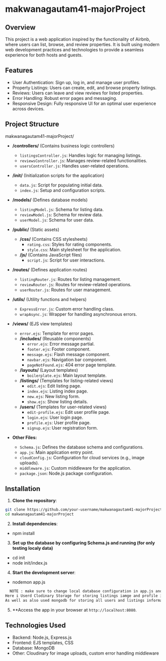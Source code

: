 # makwanagautam41-majorProject


## Overview
This project is a web application inspired by the functionality of Airbnb, where users can list, browse, and review properties. It is built using modern web development practices and technologies to provide a seamless experience for both hosts and guests.

## Features
- User Authentication: Sign up, log in, and manage user profiles.
- Property Listings: Users can create, edit, and browse property listings.
- Reviews: Users can leave and view reviews for listed properties.
- Error Handling: Robust error pages and messaging.
- Responsive Design: Fully responsive UI for an optimal user experience across devices.


## Project Structure

makwanagautam41-majorProject/
* **/controllers/** (Contains business logic controllers)
    * `listingsController.js`: Handles logic for managing listings.
    * `reviewsController.js`: Manages review-related functionalities.
    * `usersController.js`: Handles user-related operations.

* **/init/** (Initialization scripts for the application)
    * `data.js`: Script for populating initial data.
    * `index.js`: Setup and configuration scripts.

* **/models/** (Defines database models)
    * `listingModel.js`: Schema for listing data.
    * `reviewModel.js`: Schema for review data.
    * `userModel.js`: Schema for user data.

* **/public/** (Static assets)
    * **/css/** (Contains CSS stylesheets)
        * `rating.css`: Styles for rating components.
        * `style.css`: Main stylesheet for the application.
    * **/js/** (Contains JavaScript files)
        * `script.js`: Script for user interactions.

* **/routes/** (Defines application routes)
    * `listingRouter.js`: Routes for listing management.
    * `reviewRouter.js`: Routes for review-related operations.
    * `userRouter.js`: Routes for user management.

* **/utils/** (Utility functions and helpers)
    * `ExpressError.js`: Custom error handling class.
    * `wrapAsync.js`: Wrapper for handling asynchronous errors.

* **/views/** (EJS view templates)
    * `error.ejs`: Template for error pages.
    * **/includes/** (Reusable components)
        * `error.ejs`: Error message partial.
        * `footer.ejs`: Footer component.
        * `message.ejs`: Flash message component.
        * `navbar.ejs`: Navigation bar component.
        * `pageNotFound.ejs`: 404 error page template.
    * **/layouts/** (Layout templates)
        * `boilerplate.ejs`: Main layout template.
    * **/listings/** (Templates for listing-related views)
        * `edit.ejs`: Edit listing page.
        * `index.ejs`: Listing index page.
        * `new.ejs`: New listing form.
        * `show.ejs`: Show listing details.
    * **/users/** (Templates for user-related views)
        * `edit-profile.ejs`: Edit user profile page.
        * `login.ejs`: User login page.
        * `profile.ejs`: User profile page.
        * `signup.ejs`: User registration form.

* **Other Files:**
    * `Schema.js`: Defines the database schema and configurations.
    * `app.js`: Main application entry point.
    * `cloudConfig.js`: Configuration for cloud services (e.g., image uploads).
    * `middleware.js`: Custom middleware for the application.
    * `package.json`: Node.js package configuration.


## Installation

1.  **Clone the repository**:
  ```bash
  git clone https://github.com/your-username/makwanagautam41-majorProject.git
  cd makwanagautam41-majorProject
  ```

2. **Install dependencies**:
  - npm install

3. **Set up the database by configuring Schema.js and running (for only testing localy data)**
  - cd init
  - node init/index.js

4. **Start the development server**:
  - nodemon app.js

```bash
  NOTE : make sure to change local database configuration in app.js and use your own .env file credential for working properly.
Here i Userd Clodinary Storage for storing listings iamge and profile image.
As well as also used mongodb for storing all users and listings information.
```

5. **Access the app in your browser at `http://localhost:8080`.


## Technologies Used
- Backend: Node.js, Express.js
- Frontend: EJS templates, CSS
- Database: MongoDB
- Other: Cloudinary for image uploads, custom error handling middleware
